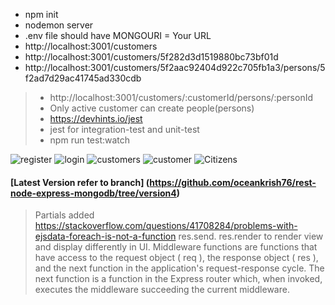 * npm init
* nodemon server
* .env file should have MONGOURI = Your URL
* http://localhost:3001/customers
* http://localhost:3001/customers/5f282d3d1519880bc73bf01d
* http://localhost:3001/customers/5f2aac92404d922c705fb1a3/persons/5f2ad7d29ac41745ad330cdb

> * http://localhost:3001/customers/:customerId/persons/:personId
> * Only active customer can create people(persons)
> * https://devhints.io/jest
> * jest for integration-test and unit-test
> * npm run test:watch

<img src="https://i.ibb.co/Y8jqVxJ/Screenshot-2020-08-22-at-14-07-26.png" alt="register" />
<img src="https://i.ibb.co/56jSKcr/Screenshot-2020-08-22-at-14-07-38.png" alt="login" />
<img src="https://i.ibb.co/VDfNtBy/Screenshot-2020-08-22-at-14-07-53.png" alt="customers" />
<img src="https://i.ibb.co/4RHtBb5/Screenshot-2020-08-22-at-16-56-38.png" alt="customer" />
<img src="https://i.ibb.co/NCf4D2d/Screenshot-2020-08-22-at-18-51-09.png" alt="Citizens" />


#### [Latest Version refer to branch] (https://github.com/oceankrish76/rest-node-express-mongodb/tree/version4)

> Partials added
> https://stackoverflow.com/questions/41708284/problems-with-ejsdata-foreach-is-not-a-function
> res.send. res.render to render view and display differently in UI. 
> Middleware functions are functions that have access to the request object ( req ), the response object ( res ), and the next function in the application's request-response cycle. The next function is a function in the Express router which, when invoked, executes the middleware succeeding the current middleware.
>  